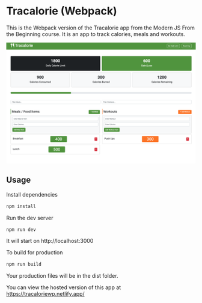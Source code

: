 <h1>Tracalorie (Webpack)</h1>
This is the Webpack version of the Tracalorie app from the Modern JS From the Beginning course. It is an app to track calories, meals and workouts.


![Logo](https://github.com/bradtraversy/tracalorie/blob/webpack/assets/screen.png)




<h2>Usage</h2>

Install dependencies
```bash
npm install
```

Run the dev server
```bash
npm run dev
```
It will start on http://localhost:3000

To build for production
```bash
npm run build
```
Your production files will be in the dist folder.

You can view the hosted version of this app at https://tracaloriewp.netlify.app/
